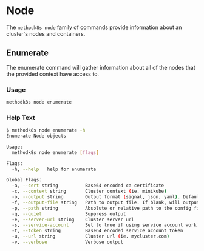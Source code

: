 # Node

The `methodk8s node` family of commands provide information about an cluster's nodes and containers.

## Enumerate

The enumerate command will gather information about all of the nodes that the provided context have access to.

### Usage

```bash
methodk8s node enumerate
```

### Help Text

```bash
$ methodk8s node enumerate -h
Enumerate Node objects

Usage:
  methodk8s node enumerate [flags]

Flags:
  -h, --help   help for enumerate

Global Flags:
  -a, --cert string          Base64 encoded ca certificate
  -c, --context string       Cluster context (ie. minikube)
  -o, --output string        Output format (signal, json, yaml). Default value is signal (default "signal")
  -f, --output-file string   Path to output file. If blank, will output to STDOUT
  -p, --path string          Absolute or relative path to the config file (ie. ~/.kube/config)
  -q, --quiet                Suppress output
  -e, --server-url string    Cluster server url
  -s, --service-account      Set to true if using service account workflow
  -t, --token string         Base64 encoded service account token
  -u, --url string           Cluster url (ie. mycluster.com)
  -v, --verbose              Verbose output
```
